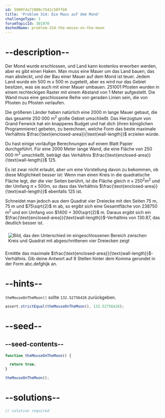```yaml
---
id: 5900f4a71000cf542c50ffb9
title: 'Problem 314: Die Maus auf dem Mond'
challengeType: 1
forumTopicId: 301970
dashedName: problem-314-the-mouse-on-the-moon
---
```


# --description--

Der Mond wurde erschlossen, und Land kann kostenlos erworben werden, aber es gibt einen Haken. Man muss eine Mauer um das Land bauen, das man absteckt, und der Bau einer Mauer auf dem Mond ist teuer. Jedem Land wurde ein 500 m x 500 m zugeteilt, aber es wird nur das Gebiet besitzen, was sie auch mit einer Mauer umbauen. 251001 Pfosten wurden in einem rechteckigen Raster mit einem Abstand von 1 Meter aufgestellt. Die Wand muss eine geschlossene Reihe von geraden Linien sein, die von Pfosten zu Pfosten verlaufen.

Die größeren Länder haben natürlich eine 2000 m lange Mauer gebaut, die das gesamte 250 000 $\text{m}^2$ große Gebiet umschließt. Das Herzogtum von Grand Fenwick hat ein knapperes Budget und hat dich (ihren königlichen Programmierer) gebeten, zu berechnen, welche Form das beste maximale Verhältnis $\frac{\text{enclosed-area}}{\text{wall-length}}$ erzielen würde.

Du hast einige vorläufige Berechnungen auf einem Blatt Papier durchgeführt. Für eine 2000 Meter lange Wand, die eine Fläche von 250 000 $\text{m}^2$ umschließt, beträgt das Verhältnis $\frac{\text{enclosed-area}}{\text{wall-length}}$ 125.

Es ist zwar nicht erlaubt, aber um eine Vorstellung davon zu bekommen, ob diese Möglichkeit besser ist: Wenn man einen Kreis in die quadratische Fläche legt, der die vier Seiten berührt, ist die Fläche gleich $π \times {250}^2 \text{m}^2$ und der Umfang $π \times 500 \text{m}$, so dass das Verhältnis $\frac{\text{enclosed-area}}{\text{wall-length}}$ ebenfalls 125 ist.

Schneidet man jedoch aus dem Quadrat vier Dreiecke mit den Seiten 75 m, 75 m und $75\sqrt{2}$ m ab, so ergibt sich eine Gesamtfläche von 238750 $\text{m}^2$ und ein Umfang von $1400 + 300\sqrt{2}$ m. Daraus ergibt sich ein $\frac{\text{enclosed-area}}{\text{wall-length}}$-Verhältnis von 130.87, das deutlich besser ist.

<img class="img-responsive center-block" alt="Bild, das den Unterschied im eingeschlossenen Bereich zwischen Kreis und Quadrat mit abgeschnittenen vier Dreiecken zeigt" src="https://cdn.freecodecamp.org/curriculum/project-euler/the-mouse-on-the-moon.gif" style="background-color: white; padding: 10px;" />

Ermittle das maximale $\frac{\text{enclosed-area}}{\text{wall-length}}$-Verhältnis. Gib deine Antwort auf 8 Stellen hinter dem Komma gerundet in der Form abc.defghijk an.

# --hints--

`theMouseOnTheMoon()` sollte `132.52756426` zurückgeben.

```js
assert.strictEqual(theMouseOnTheMoon(), 132.52756426);
```

# --seed--

## --seed-contents--

```js
function theMouseOnTheMoon() {

  return true;
}

theMouseOnTheMoon();
```

# --solutions--

```js
// solution required
```
